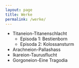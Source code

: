 ```yaml
---
layout: page
title: Werke
permalink: /werke/
---
```


* Titaneion-Titanenschlacht
  * Episoda 1: Bestienborn
  * Episoda 2: Kolossansturm
* Arachneion-Pallashass
* Ikareion-Taurusflucht
* Gorgoneion-Eine Tragodia
